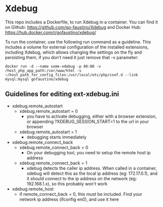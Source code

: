 Xdebug
======

This repo includes a Dockerfile, to run Xdebug in a container. You can find it on Github: https://github.com/go-faustino/Xdebug and Docker Hub: https://hub.docker.com/r/gofaustino/xdebug/

To run the container, use the following run command as a guideline. This includes a volume for external configuration of the installed extensions, including Xdebug, which allows changing the settings on the fly and persisting them, if you don't need it just remove that -v parameter:

	docker run -d --name some-xdebug -p 80:80 -v /host_php_app_path:/var/www/html -v ~/host_path_for_config_files:/usr/local/etc/php/conf.d --link mysql:mysql gofaustino/xdebug
    
Guidelines for editing ext-xdebug.ini
-------------------------------------  
  
* xdebug.remote_autostart  
  * xdebug.remote_autostart = 0
    * you have to activate debugging, either with a browser extension, or appending ?XDEBUG_SESSION_START=1 to the url in your browser  
  * xdebug.remote_autostart = 1
    * debugging starts immediately    
* xdebug.remote_connect_back
  * xdebug.remote_connect_back = 0
    * On your debugging tool, you need to setup the remote host ip address
  * xdebug.remote_connect_back = 1
    * xdebug detects the caller ip address. When called in a container, xdebug will detect this as the local ip address (eg: 172.17.0.1), and it should connect to the ip address on the network (eg: 192.168.1.x), so this probably won't work
* xdebug.remote_host
  * if remote_connect_back = 0, this must be included. Find your network ip address (ifconfig en0), and use it here